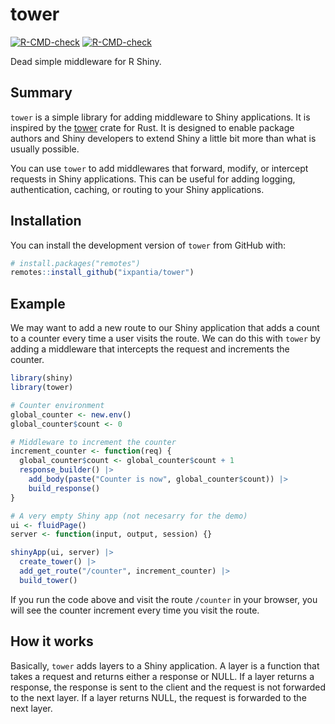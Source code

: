 # tower

<!-- badges: start -->
[![R-CMD-check](https://github.com/ixpantia/tower/actions/workflows/R-CMD-check.yaml/badge.svg)](https://github.com/ixpantia/tower/actions/workflows/R-CMD-check.yaml)
[![R-CMD-check](https://github.com/dsincubator/tower/actions/workflows/R-CMD-check.yaml/badge.svg)](https://github.com/dsincubator/tower/actions/workflows/R-CMD-check.yaml)
<!-- badges: end -->

Dead simple middleware for R Shiny.

## Summary

`tower` is a simple library for adding middleware to Shiny applications.
It is inspired by the [tower](https://docs.rs/tower/latest/tower/) crate for Rust.
It is designed to enable package authors and Shiny developers to extend
Shiny a little bit more than what is usually possible.

You can use  `tower` to add middlewares that forward, modify, or intercept
requests in Shiny applications. This can be useful for adding logging, authentication,
caching, or routing to your Shiny applications.

## Installation

You can install the development version of `tower` from GitHub with:

``` r
# install.packages("remotes")
remotes::install_github("ixpantia/tower")
```

## Example

We may want to add a new route to our Shiny application that adds a count
to a counter every time a user visits the route. We can do this with `tower`
by adding a middleware that intercepts the request and increments the counter.

``` r
library(shiny)
library(tower)

# Counter environment
global_counter <- new.env()
global_counter$count <- 0

# Middleware to increment the counter
increment_counter <- function(req) {
  global_counter$count <- global_counter$count + 1
  response_builder() |>
    add_body(paste("Counter is now", global_counter$count)) |>
    build_response()
}

# A very empty Shiny app (not necesarry for the demo)
ui <- fluidPage()
server <- function(input, output, session) {}

shinyApp(ui, server) |>
  create_tower() |>
  add_get_route("/counter", increment_counter) |>
  build_tower()
```

If you run the code above and visit the route `/counter` in your browser,
you will see the counter increment every time you visit the route.

## How it works

Basically, `tower` adds layers to a Shiny application. A layer is a function
that takes a request and returns either a response or NULL. If a layer returns
a response, the response is sent to the client and the request is not forwarded
to the next layer. If a layer returns NULL, the request is forwarded to the next
layer.

